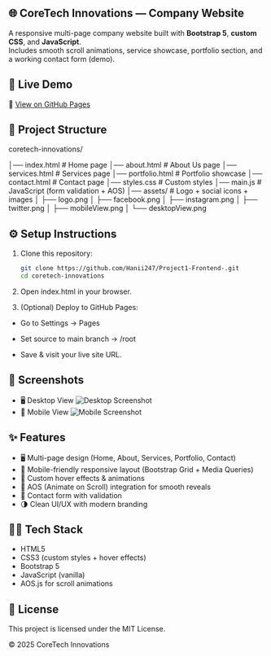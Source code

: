 ## 🌐 CoreTech Innovations — Company Website
A responsive multi-page company website built with **Bootstrap 5**, **custom CSS**, and **JavaScript**.  
Includes smooth scroll animations, service showcase, portfolio section, and a working contact form (demo).

## 🚀 Live Demo
🔗 [View on GitHub Pages](https://hanii247.github.io/Project1-Frontend-/)

## 📂 Project Structure
coretech-innovations/

│── index.html       # Home page
│── about.html       # About Us page
│── services.html    # Services page
│── portfolio.html   # Portfolio showcase
│── contact.html     # Contact page
│── styles.css       # Custom styles
│── main.js          # JavaScript (form validation + AOS)
│── assets/          # Logo + social icons + images
│    ├── logo.png
│    ├── facebook.png
│    ├── instagram.png
│    ├── twitter.png
│    ├── mobileView.png
│    └── desktopView.png



## ⚙️ Setup Instructions

1. Clone this repository:
   ```bash
   git clone https://github.com/Hanii247/Project1-Frontend-.git
   cd coretech-innovations

2. Open index.html in your browser.

3. (Optional) Deploy to GitHub Pages:

- Go to Settings → Pages

- Set source to main branch → /root

- Save & visit your live site URL.

## 📸 Screenshots

- 🖥️ Desktop View
![Desktop Screenshot](desktopView.png)
- 📱 Mobile View
![Mobile Screenshot](mobileView.png)

## ✨ Features

- 🖥️ Multi-page design (Home, About, Services, Portfolio, Contact)
- 📱 Mobile-friendly responsive layout (Bootstrap Grid + Media Queries)
- 🎨 Custom hover effects & animations
- 🚀 AOS (Animate on Scroll) integration for smooth reveals
- 📧 Contact form with validation
- 🌗 Clean UI/UX with modern branding

## 👩‍💻 Tech Stack

- HTML5
- CSS3 (custom styles + hover effects)
- Bootstrap 5
- JavaScript (vanilla)
- AOS.js for scroll animations

## 📌 License

This project is licensed under the MIT License.

© 2025 CoreTech Innovations

